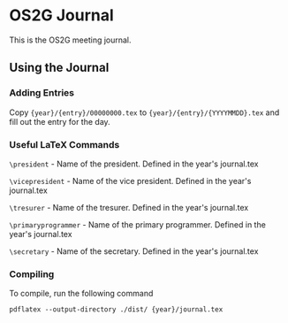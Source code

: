 # OS2G Journal

This is the OS2G meeting journal.

## Using the Journal

### Adding Entries

Copy `{year}/{entry}/00000000.tex` to `{year}/{entry}/{YYYYMMDD}.tex` and fill out the entry for the day.

### Useful LaTeX Commands

`\president` - Name of the president. Defined in the year's journal.tex

`\vicepresident` - Name of the vice president. Defined in the year's journal.tex

`\tresurer` - Name of the tresurer. Defined in the year's journal.tex

`\primaryprogrammer` - Name of the primary programmer. Defined in the year's journal.tex

`\secretary` - Name of the secretary. Defined in the year's journal.tex

### Compiling

To compile, run the following command

`pdflatex --output-directory ./dist/ {year}/journal.tex`

